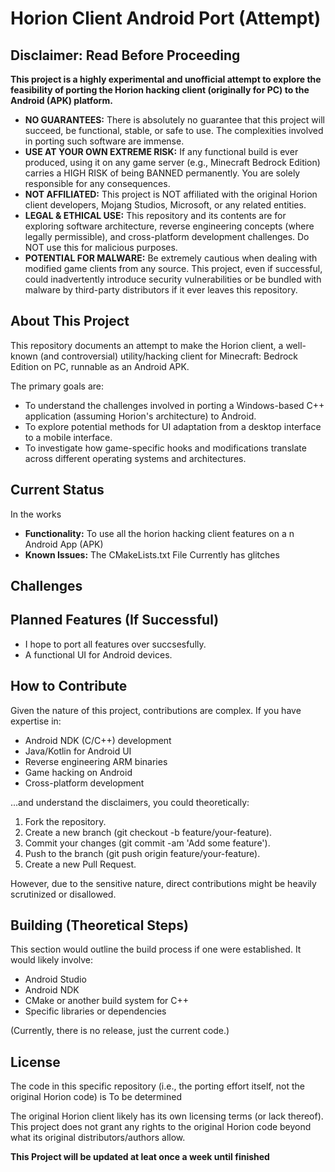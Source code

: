 # Horion Client Android Port (Attempt)

## Disclaimer: Read Before Proceeding

**This project is a highly experimental and unofficial attempt to explore the feasibility of porting the Horion hacking client (originally for PC) to the Android (APK) platform.**

* **NO GUARANTEES:** There is absolutely no guarantee that this project will succeed, be functional, stable, or safe to use. The complexities involved in porting such software are immense.
* **USE AT YOUR OWN EXTREME RISK:** If any functional build is ever produced, using it on any game server (e.g., Minecraft Bedrock Edition) carries a HIGH RISK of being BANNED permanently. You are solely responsible for any consequences.
* **NOT AFFILIATED:** This project is NOT affiliated with the original Horion client developers, Mojang Studios, Microsoft, or any related entities.
* **LEGAL & ETHICAL USE:** This repository and its contents are for exploring software architecture, reverse engineering concepts (where legally permissible), and cross-platform development challenges. Do NOT use this for malicious purposes.
* **POTENTIAL FOR MALWARE:** Be extremely cautious when dealing with modified game clients from any source. This project, even if successful, could inadvertently introduce security vulnerabilities or be bundled with malware by third-party distributors if it ever leaves this repository.

## About This Project

This repository documents an attempt to make the Horion client, a well-known (and controversial) utility/hacking client for Minecraft: Bedrock Edition on PC, runnable as an Android APK.

The primary goals are:
* To understand the challenges involved in porting a Windows-based C++ application (assuming Horion's architecture) to Android.
* To explore potential methods for UI adaptation from a desktop interface to a mobile interface.
* To investigate how game-specific hooks and modifications translate across different operating systems and architectures.

## Current Status

In the works
* **Functionality:** To use all the horion hacking client features on a n Android App (APK)
* **Known Issues:** The CMakeLists.txt File Currently has glitches

## Challenges

## Planned Features (If Successful)

* I hope to port all features over succsesfully.
* A functional UI for Android devices.

## How to Contribute

Given the nature of this project, contributions are complex. If you have expertise in:
* Android NDK (C/C++) development
* Java/Kotlin for Android UI
* Reverse engineering ARM binaries
* Game hacking on Android
* Cross-platform development

...and understand the disclaimers, you could theoretically:
1. Fork the repository.
2. Create a new branch (git checkout -b feature/your-feature).
3. Commit your changes (git commit -am 'Add some feature').
4. Push to the branch (git push origin feature/your-feature).
5. Create a new Pull Request.

However, due to the sensitive nature, direct contributions might be heavily scrutinized or disallowed.

## Building (Theoretical Steps)

This section would outline the build process if one were established. It would likely involve:
* Android Studio
* Android NDK
* CMake or another build system for C++
* Specific libraries or dependencies

(Currently, there is no release, just the current code.)

## License

The code in this specific repository (i.e., the porting effort itself, not the original Horion code) is To be determined

The original Horion client likely has its own licensing terms (or lack thereof). This project does not grant any rights to the original Horion code beyond what its original distributors/authors allow.

**This Project will be updated at leat once a week until finished**
